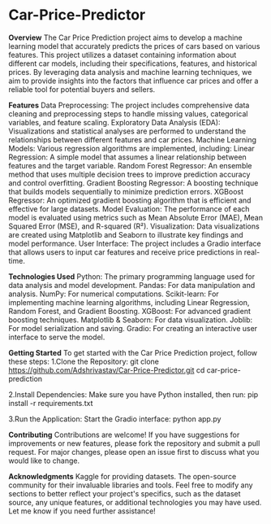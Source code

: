 # Car-Price-Predictor
**Overview**
The Car Price Prediction project aims to develop a machine learning model that accurately predicts the prices of cars based on various features. This project utilizes a dataset containing information about different car models, including their specifications, features, and historical prices. By leveraging data analysis and machine learning techniques, we aim to provide insights into the factors that influence car prices and offer a reliable tool for potential buyers and sellers.

**Features**
Data Preprocessing: The project includes comprehensive data cleaning and preprocessing steps to handle missing values, categorical variables, and feature scaling.
Exploratory Data Analysis (EDA): Visualizations and statistical analyses are performed to understand the relationships between different features and car prices.
Machine Learning Models: Various regression algorithms are implemented, including:
Linear Regression: A simple model that assumes a linear relationship between features and the target variable.
Random Forest Regressor: An ensemble method that uses multiple decision trees to improve prediction accuracy and control overfitting.
Gradient Boosting Regressor: A boosting technique that builds models sequentially to minimize prediction errors.
XGBoost Regressor: An optimized gradient boosting algorithm that is efficient and effective for large datasets.
Model Evaluation: The performance of each model is evaluated using metrics such as Mean Absolute Error (MAE), Mean Squared Error (MSE), and R-squared (R²).
Visualization: Data visualizations are created using Matplotlib and Seaborn to illustrate key findings and model performance.
User Interface: The project includes a Gradio interface that allows users to input car features and receive price predictions in real-time.

**Technologies Used**
Python: The primary programming language used for data analysis and model development.
Pandas: For data manipulation and analysis.
NumPy: For numerical computations.
Scikit-learn: For implementing machine learning algorithms, including Linear Regression, Random Forest, and Gradient Boosting.
XGBoost: For advanced gradient boosting techniques.
Matplotlib & Seaborn: For data visualization.
Joblib: For model serialization and saving.
Gradio: For creating an interactive user interface to serve the model.

**Getting Started**
To get started with the Car Price Prediction project, follow these steps:
1.Clone the Repository:
git clone https://github.com/Adshrivastav/Car-Price-Predictor.git
cd car-price-prediction

2.Install Dependencies: Make sure you have Python installed, then run:
pip install -r requirements.txt

3.Run the Application: Start the Gradio interface:
python app.py

**Contributing**
Contributions are welcome! If you have suggestions for improvements or new features, please fork the repository and submit a pull request. For major changes, please open an issue first to discuss what you would like to change.


**Acknowledgments**
Kaggle for providing datasets.
The open-source community for their invaluable libraries and tools.
Feel free to modify any sections to better reflect your project's specifics, such as the dataset source, any unique features, or additional technologies you may have used. Let me know if you need further assistance!
